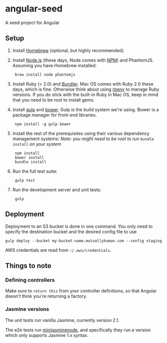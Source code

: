 # angular-seed

A seed project for Angular

## Setup

1. Install [Homebrew](http://brew.sh) (optional, but highly recommended).

2. Install [Node.js](https://nodejs.org) (these days, Node comes with [NPM](https://www.npmjs.org)) and PhantomJS. Assuming you have Homebrew installed:

        brew install node phantomjs

3. Install Ruby (> 2.0) and [Bundler](http://bundler.io). Mac OS comes with Ruby 2.0 these days, which is fine. Otherwise think about using [rbenv](https://github.com/sstephenson/rbenv) to manage Ruby versions. If you do stick with the built-in Ruby in Mac OS, keep in mind that you need to be root to install gems.

4. Install [gulp](http://gulpjs.com) and [bower](http://bower.io). Gulp is the build system we're using. Bower is a package manager for front-end libraries.

        npm install -g gulp bower

5. Install the rest of the prerequisites using their various dependency management systems:
  *Note: you might need to be root to run `bundle install` on your system*

        npm install
        bower install
        bundle install

6. Run the full test suite:

        gulp test

7. Run the development server and unit tests:

        gulp


## Deployment

Deployment to an S3 bucket is done in one command. You only need to specify the destination bucket and the desired config file to use

    gulp deploy --bucket my-bucket-name.mutuallyhuman.com --config staging

AWS credentials are read from `~/.aws/credentials`.


## Things to note

### Defining controllers

Make sure to `return this` from your controller definitions, so that Angular doesn't think you're returning a factory.

### Jasmine versions

The unit tests run vanilla Jasmine, currently version 2.1.

The e2e tests run [minijasminenode](https://github.com/juliemr/minijasminenode), and specifically they run a version which only supports Jasmine 1.x syntax.
